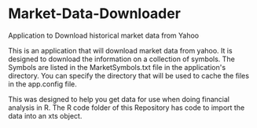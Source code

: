 # Market-Data-Downloader
Application to Download historical market data from Yahoo

This is an application that will download market data from yahoo. It is designed to download the information on a collection of symbols. The Symbols are listed in the MarketSymbols.txt file in the application's directory. You can specify the directory that will be used to cache the files in the app.config file. 

This was designed to help you get data for use when doing financial analysis in R.
The R code folder of this Repository has code to import the data into an xts object.

 